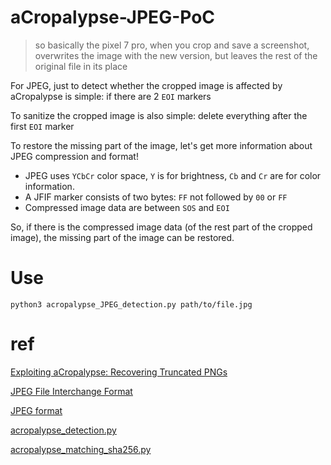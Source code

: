 # aCropalypse-JPEG-PoC

> so basically the pixel 7 pro, when you crop and save a screenshot, overwrites the image with the new version, but leaves the rest of the original file in its place

For JPEG, just to detect whether the cropped image is affected by aCropalypse is simple: if there are 2 `EOI` markers

To sanitize the cropped image is also simple: delete everything after the first `EOI` marker

To restore the missing part of the image, let's get more information about JPEG compression and format!

- JPEG uses `YCbCr` color space, `Y` is for brightness, `Cb` and `Cr` are for color information.
- A JFIF marker consists of two bytes: `FF` not followed by `00` or `FF`
- Compressed image data are between `SOS` and `EOI`

So, if there is the compressed image data (of the rest part of the cropped image), the missing part of the image can be restored.

# Use

`python3 acropalypse_JPEG_detection.py path/to/file.jpg`

# ref

[Exploiting aCropalypse: Recovering Truncated PNGs](https://www.da.vidbuchanan.co.uk/blog/exploiting-acropalypse.html)

[JPEG File Interchange Format](https://en.wikipedia.org/wiki/JPEG_File_Interchange_Format)

[JPEG format](https://github.com/corkami/formats/blob/master/image/jpeg.md)

[acropalypse_detection.py](https://github.com/infobyte/CVE-2023-21036/blob/master/acropalypse_detection.py)

[acropalypse_matching_sha256.py](https://gist.github.com/DavidBuchanan314/93de9d07f7fab494bcdf17c2bd6cef02)
